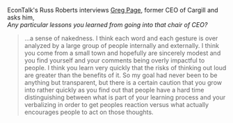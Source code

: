 <!--
.. title: Greg Page on Effective Communication Skills for CEOs
.. slug: greg_page
.. date: 2015-01-12 04:24:00 UTC
.. tags: communication, ceo
.. category:
.. link: 
.. description: From an interview on EconTalk hosted by Russ Roberts.
.. type: text
-->
EconTalk's Russ Roberts interviews [Greg Page](https://en.wikipedia.org/wiki/Gregory_R._Page), former CEO of Cargill and asks him,  
*Any particular lessons you learned from going into that chair of CEO?*

> ...a sense of nakedness.  I think each word and each gesture is over analyzed by a large
group of people internally and externally.  I think you come from a small town and hopefully
are sincerely modest and you find yourself and your comments being overly impactful to people.
I think you learn very quickly that the risks of thinking out loud are greater than the benefits of it.
So my goal had never been to be anything but transparent, but there is a certain caution that you grow
into rather quickly as you find out that people have a hard time distinguishing between what is part of
your learning process and your verbalizing in order to get peoples reaction versus what actually encourages people
to act on those thoughts.
